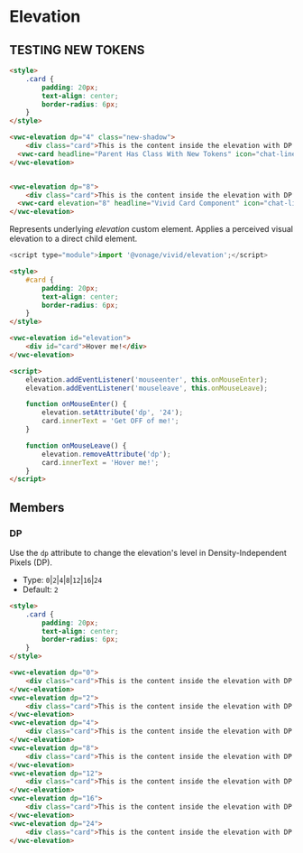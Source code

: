 # Elevation
## TESTING NEW TOKENS

```html preview blocks
<style>
	.card {
		padding: 20px;
		text-align: center;
		border-radius: 6px;
	}
</style>

<vwc-elevation dp="4" class="new-shadow">
	<div class="card">This is the content inside the elevation with DP 8
  <vwc-card headline="Parent Has Class With New Tokens" icon="chat-line"></vwc-card></div>
</vwc-elevation>


<vwc-elevation dp="8">
	<div class="card">This is the content inside the elevation with DP 8
  <vwc-card elevation="8" headline="Vivid Card Component" icon="chat-line"></vwc-card></div>
</vwc-elevation>

```





Represents underlying _elevation_ custom element.
Applies a perceived visual elevation to a direct child element.

```js
<script type="module">import '@vonage/vivid/elevation';</script>
```

```html preview
<style>
	#card {
		padding: 20px;
		text-align: center;
		border-radius: 6px;
	}
</style>

<vwc-elevation id="elevation">
	<div id="card">Hover me!</div>
</vwc-elevation>

<script>
	elevation.addEventListener('mouseenter', this.onMouseEnter);
	elevation.addEventListener('mouseleave', this.onMouseLeave);

	function onMouseEnter() {
		elevation.setAttribute('dp', '24');
		card.innerText = 'Get OFF of me!';
	}

	function onMouseLeave() {
		elevation.removeAttribute('dp');
		card.innerText = 'Hover me!';
	}
</script>
```

## Members

### DP

Use the `dp` attribute to change the elevation's level in Density-Independent Pixels (DP).

- Type: `0`|`2`|`4`|`8`|`12`|`16`|`24`
- Default: `2`

```html preview blocks
<style>
	.card {
		padding: 20px;
		text-align: center;
		border-radius: 6px;
	}
</style>

<vwc-elevation dp="0">
	<div class="card">This is the content inside the elevation with DP 0</div>
</vwc-elevation>
<vwc-elevation dp="2">
	<div class="card">This is the content inside the elevation with DP 2</div>
</vwc-elevation>
<vwc-elevation dp="4">
	<div class="card">This is the content inside the elevation with DP 4</div>
</vwc-elevation>
<vwc-elevation dp="8">
	<div class="card">This is the content inside the elevation with DP 8</div>
</vwc-elevation>
<vwc-elevation dp="12">
	<div class="card">This is the content inside the elevation with DP 12</div>
</vwc-elevation>
<vwc-elevation dp="16">
	<div class="card">This is the content inside the elevation with DP 16</div>
</vwc-elevation>
<vwc-elevation dp="24">
	<div class="card">This is the content inside the elevation with DP 24</div>
</vwc-elevation>
```

